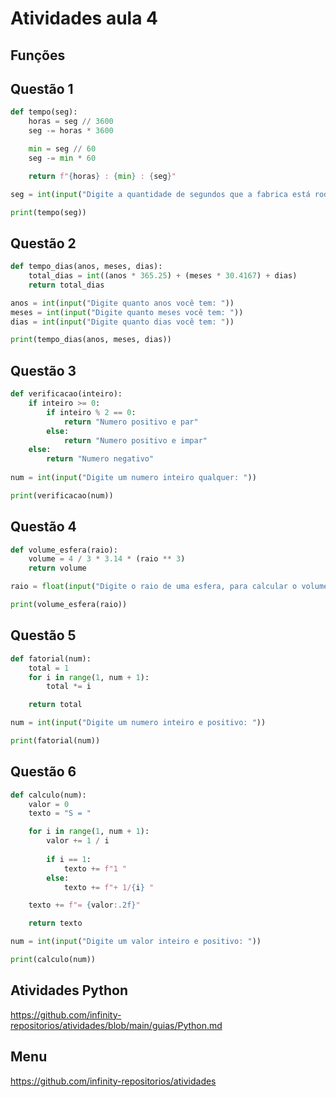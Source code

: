 # Atividades aula 4

## Funções

## Questão 1

~~~py
def tempo(seg):
    horas = seg // 3600
    seg -= horas * 3600

    min = seg // 60
    seg -= min * 60

    return f"{horas} : {min} : {seg}"

seg = int(input("Digite a quantidade de segundos que a fabrica está rodando: "))

print(tempo(seg))
~~~

## Questão 2

~~~py
def tempo_dias(anos, meses, dias):
    total_dias = int((anos * 365.25) + (meses * 30.4167) + dias)
    return total_dias

anos = int(input("Digite quanto anos você tem: "))
meses = int(input("Digite quanto meses você tem: "))
dias = int(input("Digite quanto dias você tem: "))

print(tempo_dias(anos, meses, dias))
~~~

## Questão 3

~~~py
def verificacao(inteiro):
    if inteiro >= 0:
        if inteiro % 2 == 0:
            return "Numero positivo e par"
        else:
            return "Numero positivo e impar"
    else:
        return "Numero negativo"
    
num = int(input("Digite um numero inteiro qualquer: "))

print(verificacao(num))
~~~

## Questão 4

~~~py
def volume_esfera(raio):
    volume = 4 / 3 * 3.14 * (raio ** 3)
    return volume

raio = float(input("Digite o raio de uma esfera, para calcular o volume: "))

print(volume_esfera(raio))
~~~

## Questão 5

~~~py
def fatorial(num):
    total = 1
    for i in range(1, num + 1):
        total *= i

    return total

num = int(input("Digite um numero inteiro e positivo: "))

print(fatorial(num))
~~~

## Questão 6

~~~py
def calculo(num):
    valor = 0
    texto = "S = "

    for i in range(1, num + 1):
        valor += 1 / i
        
        if i == 1:
            texto += f"1 "
        else:
            texto += f"+ 1/{i} "

    texto += f"= {valor:.2f}"

    return texto

num = int(input("Digite um valor inteiro e positivo: "))

print(calculo(num))
~~~

## Atividades Python

<https://github.com/infinity-repositorios/atividades/blob/main/guias/Python.md>

## Menu

<https://github.com/infinity-repositorios/atividades>
